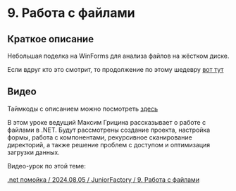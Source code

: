 ﻿# 9. Работа с файлами

## Краткое описание

Небольшая поделка на WinForms для анализа файлов на жёстком диске.

Если вдруг кто это смотрит, то продолжение по этому шедевру [вот тут](https://www.youtube.com/watch?v=1bBy3i7XpOU)

## Видео

Таймкоды с описанием можно посмотреть [здесь](video.md)

В этом уроке ведущий Максим Грицина рассказывает о работе с файлами в .NET. 
Будут рассмотрены создание проекта, настройка формы, работа с компонентами, рекурсивное сканирование директорий, 
а также решение проблем с доступом и оптимизация загрузки данных.

Видео-урок по этой теме:

[.net помойка / 2024.08.05 / JuniorFactory / 9. Работа с файлами](https://www.youtube.com/watch?v=CURuOxRh_lk)
